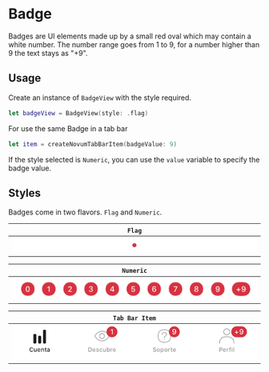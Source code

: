 #  Badge

Badges are UI elements made up by a small red oval which may contain a white number. The number range goes from 1 to 9, for a number higher than 9 the text stays as "+9".  

## Usage

Create an instance of `BadgeView` with the style required.

```swift
let badgeView = BadgeView(style: .flag)
```

For use the same Badge in a tab bar

```swift
let item = createNovumTabBarItem(badgeValue: 9)
```

If the style selected is `Numeric`, you can use the `value` variable to specify the badge value.

## Styles

Badges come in two flavors. `Flag` and `Numeric`.

| `Flag`                                        |
|-----------------------------------------------|
| ![Flag](./docs/images/badge-style-flag.png) |

| `Numeric`                                        |
|---------------------------------------------------|
| ![Numeric](./docs/images/badge-style-numeric.png) |

| `Tab Bar Item`                                        |
|---------------------------------------------------|
| ![Numeric](./docs/images/tabbar-badge.png) |
